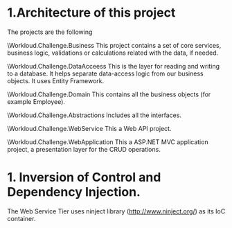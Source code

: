 # 1.Architecture of this project

The projects are the following 

\Workloud.Challenge.Business
This project contains a set of core services, business logic, validations or calculations related with the data, if needed.

\Workloud.Challenge.DataAcceess
This is the layer for reading and writing to a database. It helps separate data-access logic from our business objects.
It uses Entity Framework.

\Workloud.Challenge.Domain
This contains all the business objects (for example Employee).

\Workloud.Challenge.Abstractions
Includes all the interfaces.

\Workloud.Challenge.WebService
This a Web API project. 

\Workloud.Challenge.WebApplication
This a ASP.NET MVC application project, a presentation layer for the CRUD operations. 

# 1. Inversion of Control and Dependency Injection.

Τhe Web Service Tier uses ninject library (http://www.ninject.org/) as its IoC container.
